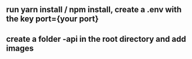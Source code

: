 ## run yarn install / npm install, create a .env with the key port={your port}

## create a folder -api in the root directory and add images
